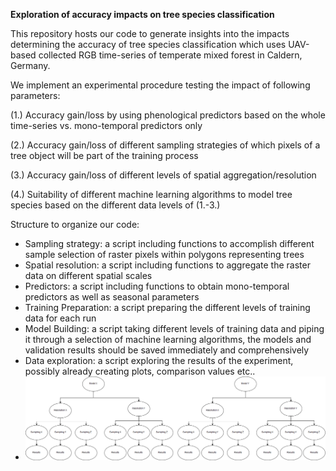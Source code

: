**Exploration of accuracy impacts on tree species classification**



This repository hosts our code to generate insights into the impacts determining the accuracy of tree species classification which uses UAV-based collected RGB time-series of temperate mixed forest in Caldern, Germany. 

We implement an experimental procedure testing the impact of following parameters:

(1.) Accuracy gain/loss by using phenological predictors based on the whole time-series vs. mono-temporal predictors only

(2.) Accuracy gain/loss of different sampling strategies of which pixels of a tree object will be part of the training process

(3.) Accuracy gain/loss of different levels of spatial aggregation/resolution

(4.) Suitability of different  machine learning algorithms to model tree species based on the different data levels of (1.-3.)

Structure to organize our code:

- Sampling strategy: a script including functions to accomplish different sample selection of raster pixels within polygons representing trees
- Spatial resolution: a script including functions to aggregate the raster data on different spatial scales
- Predictors: a script including functions to obtain mono-temporal predictors as well as seasonal parameters
- Training Preparation: a script preparing the different levels of training data for each run
- Model Building: a script taking different levels of training data and piping it through a selection of machine learning algorithms, the models and validation results should be saved immediately and comprehensively
- Data exploration: a script exploring the results of the experiment, possibly already creating plots, comparison values etc..
- ![img](doc/diagramm.png)
